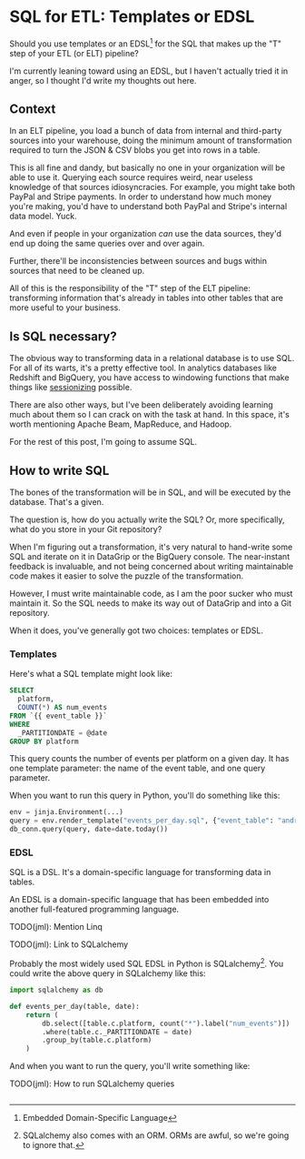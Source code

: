 # SQL for ETL: Templates or EDSL

Should you use templates or an EDSL[^1] for the SQL that makes up the "T" step of
your ETL (or ELT) pipeline?

[^1]: Embedded Domain-Specific Language

I'm currently leaning toward using an EDSL, but I haven't actually tried it in
anger, so I thought I'd write my thoughts out here.

## Context

In an ELT pipeline, you load a bunch of data from internal and third-party
sources into your warehouse, doing the minimum amount of transformation
required to turn the JSON & CSV blobs you get into rows in a table.

This is all fine and dandy, but basically no one in your organization will be
able to use it. Querying each source requires weird, near useless knowledge of
that sources idiosyncracies. For example, you might take both PayPal and
Stripe payments. In order to understand how much money you're making, you'd
have to understand both PayPal and Stripe's internal data model. Yuck.

And even if people in your organization *can* use the data sources, they'd end
up doing the same queries over and over again.

Further, there'll be inconsistencies between sources and bugs within sources
that need to be cleaned up.

All of this is the responsibility of the "T" step of the ELT pipeline:
transforming information that's already in tables into other tables that are
more useful to your business.

## Is SQL necessary?

The obvious way to transforming data in a relational database is to use SQL.
For all of its warts, it's a pretty effective tool. In analytics databases
like Redshift and BigQuery, you have access to windowing functions that make
things like
[sessionizing](https://segment.com/blog/using-sql-to-define-measure-and-analyze-user-sessions/)
possible.

There are also other ways, but I've been deliberately avoiding learning much
about them so I can crack on with the task at hand. In this space, it's worth
mentioning Apache Beam, MapReduce, and Hadoop.

For the rest of this post, I'm going to assume SQL.

## How to write SQL

The bones of the transformation will be in SQL, and will be executed by the
database. That's a given.

The question is, how do you actually write the SQL? Or, more specifically,
what do you store in your Git repository?

When I'm figuring out a transformation, it's very natural to hand-write some
SQL and iterate on it in DataGrip or the BigQuery console. The near-instant
feedback is invaluable, and not being concerned about writing maintainable
code makes it easier to solve the puzzle of the transformation.

However, I must write maintainable code, as I am the poor sucker who must
maintain it. So the SQL needs to make its way out of DataGrip and into a Git
repository.

When it does, you've generally got two choices: templates or EDSL.

### Templates

Here's what a SQL template might look like:

```sql
SELECT
  platform,
  COUNT(*) AS num_events
FROM `{{ event_table }}`
WHERE
  _PARTITIONDATE = @date
GROUP BY platform
```

This query counts the number of events per platform on a given day. It has one
template parameter: the name of the event table, and one query parameter.

When you want to run this query in Python, you'll do something like this:

```python
env = jinja.Environment(...)
query = env.render_template("events_per_day.sql", {"event_table": "android.tracks"})
db_conn.query(query, date=date.today())
```

### EDSL

SQL is a DSL. It's a domain-specific language for transforming data in tables.

An EDSL is a domain-specific language that has been embedded into another
full-featured programming language.

TODO(jml): Mention Linq

TODO(jml): Link to SQLalchemy

Probably the most widely used SQL EDSL in Python is SQLalchemy[^2]. You could
write the above query in SQLalchemy like this:

[^2]: SQLalchemy also comes with an ORM. ORMs are awful, so we're going to ignore that.

```python
import sqlalchemy as db

def events_per_day(table, date):
    return (
        db.select([table.c.platform, count("*").label("num_events")])
        .where(table.c._PARTITIONDATE = date)
        .group_by(table.c.platform)
    )
```

And when you want to run the query, you'll write something like:

TODO(jml): How to run SQLalchemy queries

```python

```
